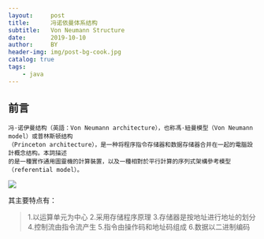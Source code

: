 ```yaml
---
layout:     post
title:      冯诺依曼体系结构
subtitle:   Von Neumann Structure
date:       2019-10-10
author:     BY
header-img: img/post-bg-cook.jpg
catalog: true
tags:
    - java
---
```

  

## 前言
    冯·诺伊曼结构（英語：Von Neumann architecture），也称馮·紐曼模型（Von Neumann model）或普林斯顿结构
    （Princeton architecture），是一种将程序指令存储器和数据存储器合并在一起的電腦設計概念结构。本詞描述
    的是一種實作通用圖靈機的計算裝置，以及一種相對於平行計算的序列式架構參考模型（referential model）。

![](https://img-blog.csdn.net/20171023175841366?watermark/2/text/aHR0cDovL2Jsb2cuY3Nkbi5uZXQvY2hlbmthaWJzdw==/font/5a6L5L2T/fontsize/400/fill/I0JBQkFCMA==/dissolve/70/gravity/Center)

其主要特点有：
>1.以运算单元为中心
>2.采用存储程序原理
>3.存储器是按地址进行地址的划分
>4.控制流由指令流产生
>5.指令由操作码和地址码组成
>6.数据以二进制编码


